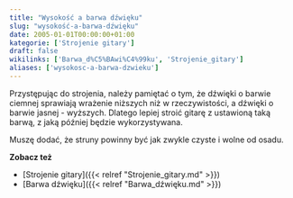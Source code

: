 ```yaml
---
title: "Wysokość a barwa dźwięku"
slug: "wysokość-a-barwa-dźwięku"
date: 2005-01-01T00:00:00+01:00
kategorie: ['Strojenie gitary']
draft: false
wikilinks: ['Barwa_d%C5%BAwi%C4%99ku', 'Strojenie_gitary']
aliases: ['wysokosc-a-barwa-dzwieku']
---
```

Przystępując do strojenia, należy pamiętać o tym, że dźwięki o barwie
ciemnej sprawiają wrażenie niższych niż w rzeczywistości, a dźwięki o
barwie jasnej - wyższych. Dlatego lepiej stroić gitarę z ustawioną taką
barwą, z jaką później będzie wykorzystywana.

Muszę dodać, że struny powinny być jak zwykle czyste i wolne od osadu.

**Zobacz też**

  - [Strojenie gitary]({{< relref "Strojenie_gitary.md" >}})
  - [Barwa dźwięku]({{< relref "Barwa_dźwięku.md" >}})

